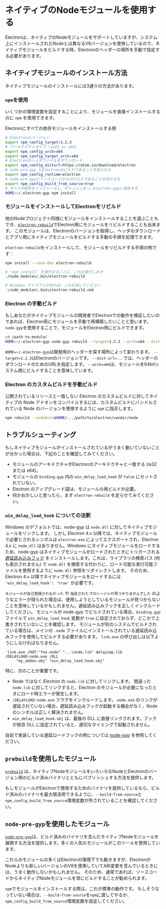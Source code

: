 # ネイティブのNodeモジュールを使用する

Electronは、ネイティブのNodeモジュールをサポートしていますが、システム上にインストールされたNodeとは異なるV8バージョンを使用しているので、ネイティブモジュールをビルドする時、Electronのヘッダーの場所を手動で指定する必要があります。

## ネイティブモジュールのインストール方法

ネイティブモジュールのインストールには3通りの方法があります。

### `npm`を使用

いくつかの環境変数を設定することにより、モジュールを直接インストールするのに `npm` を使用できます。

Electronにすべての依存モジュールをインストールする例

```sh
# Electronのバージョン
export npm_config_target=1.2.3
# アーキテクチャタイプ (ia32 or x64)
export npm_config_arch=x64
export npm_config_target_arch=x64
# Electronのヘッダファイルをダウンロード
export npm_config_disturl=https://atom.io/download/electron
# node-pre-gyp にElectronのビルドであることを知らせる
export npm_config_runtime=electron
# node-pre-gypにソースコードからのビルドであることを知らせる
export npm_config_build_from_source=true
# すべての依存をインストールし、キャッシュを~/.electron-gypに保存する
HOME=~/.electron-gyp npm install
```

### モジュールをインストールしてElectronをリビルド

他のNodeプロジェクト同様にモジュールをインストールすることを選ぶこともでき、[`electron-rebuild`](https://github.com/paulcbetts/electron-rebuild)でElectron用にモジュールをリビルドすることも出来ます。 このモジュールは、Electronのバージョンを取得し、ヘッダのダウンロードとアプリ用にネイティブモジュールをビルドする手動の手順を処理できます。

`electron-rebuild`をインストールして、モジュールをリビルドする手順の例です：

```sh
npm install --save-dev electron-rebuild

# "npm install" を実行するごとに、これを実行します
./node_modules/.bin/electron-rebuild

# Windows でトラブルがあれば、これを試してください
.\node_modules\.bin\electron-rebuild.cmd
```

### Electron の手動ビルド

もしあなたがネイティブモジュールの開発者でElectronでの動作を検証したいのであれば、Electron用にモジュールを手動で再構築したいことと思います。 `node-gyp`を使用することで、モジュールをElectron用にビルドできます。

```sh
cd /path-to-module/
HOME=~/.electron-gyp node-gyp rebuild --target=1.2.3 --arch=x64 --dist-url=https://atom.io/download/electron
```

`HOME=~/.electron-gyp`は開発用のヘッダーを探す場所によって変わります。 `--target=1.2.3`はElectronのバージョンです。 `--dist-url=...`では、ヘッダーのダウンロードのためのURLを指定します。 `--arch=x64`は、モジュールを64bitシステム用にビルドすることを意味しています。

### Electron のカスタムビルドを手動ビルド

公開されているリリースと一致しない Electron のカスタムビルドに対してネイティブの Node アドオンをコンパイルするには、カスタムビルドにバンドルされている Node のバージョンを使用するように `npm` に指示します。

```sh
npm rebuild --nodedir=$HOME/.../path/to/electron/vendor/node
```

## トラブルシューティング

もしネイティブモジュールがインストールされているがうまく動いていないことが分かった場合は、下記のことを確認してみてください。

- モジュールのアーキテクチャがElectronのアーキテクチャと一致する (ia32 または x64)。
- モジュールの `binding.gyp` 内の `win_delay_load_hook` が `false` にセットされていない。
- Electron のアップグレード語は、モジュールの再ビルドが必要。
- 何かおかしいと思ったら、まず `electron-rebuild` を走らせてみてください。

### `win_delay_load_hook` についての注釈

Windows のデフォルトでは、node-gyp は `node.dll` に対してネイティブモジュールをリンクします。 しかし Electron 4.x 以降では、ネイティブモジュールで必要とされるシンボルは `electron.exe` によってエクスポートされ、Electron 4.x に `node.dll` はありません。Windows にネイティブモジュールをロードするため、node-gyp はネイティブモジュールがロードされたときにトリガーされる [遅延読み込みフック](https://msdn.microsoft.com/en-us/library/z9h1h6ty.aspx) をインストールします。これは、ライブラリの検索パス (何も表示されません) で `node.dll` を検索する代わりに、ロード可能な実行可能ファイルを使用するように `node.dll` 参照をリダイレクトします。 そのため、Electron 4.x 以降でネイティブモジュールをロードするには `'win_delay_load_hook': 'true'` が必要です。

`モジュールが自己登録されなかった` や `指定されたプロシージャが見つかりませんでした` のようなエラーが得られた場合は、使用しようとしているモジュールが見つからないことを意味しているかもしれません。遅延読み込みフックを正しくインクルードしてください。 モジュールが node-gyp でビルドされている場合、`binding.gyp` ファイルで `win_delay_load_hook` 変数が `true` に設定されておらず、どこかで上書きされていないことを確認します。 モジュールが別のシステムでビルドされている場合は、メインの `.node` ファイルにインストールされている遅延読み込みフックを使用してビルドする必要があります。 `link.exe` の呼び出しは以下ようにしなければなりません。

```text
 link.exe /OUT:"foo.node" "...\node.lib" delayimp.lib /DELAYLOAD:node.exe /DLL
     "my_addon.obj" "win_delay_load_hook.obj"
```

特に、次のことが重要です。

- Node ではなく *Electron* の `node.lib` に対してリンクします。 間違った `node.lib` に対してリンクすると、Electron のモジュールが必要になったときにロード時エラーが発生します。
- `/DELAYLOAD:node.exe` フラグをインクルードします。 `node.exe` のリンクが遅延されていない場合、遅延読み込みフックが起動する機会がなく、Node のシンボルは正しく解決されません。
- `win_delay_load_hook.obj` は、最後の DLL に直接リンクされます。フックが依存 DLL に設定されていると、適切なタイミングで起動されません。

自前で実装している遅延ロードフックの例については [node-gyp](https://github.com/nodejs/node-gyp/blob/e2401e1395bef1d3c8acec268b42dc5fb71c4a38/src/win_delay_load_hook.cc) を参照してください。

## `prebuild`を使用したモジュール

[`prebuild`](https://github.com/mafintosh/prebuild) は、ネイティブNodeモジュールをいろいろなNodeとElectronのバージョン用のビルド済みバイナリとともにパブリッシュする方法を提供します。

もしモジュールがElectronで使用するためのバイナリを提供しているなら、ビルド済みのバイナリを最大限活用できるように、`--build-from-source`と `npm_config_build_from_source`環境変数が外されていることを確認してください。

## `node-pre-gyp`を使用したモジュール

[`node-pre-gyp`](https://github.com/mapbox/node-pre-gyp)は、ビルド済みのバイナリを含んだネイティブNodeモジュールを展開する方法を提供します。多くの人気のモジュールがこのツールを使用しています。

これらのモジュールの多くはElectronの環境下でも動きますが、ElectronがNodeよりも新しいバージョンのV8を使用していてABI変更を含んでいるときには、うまく動作しないかもしれません。 そのため、通常であれば、ソースコードからネイティブNodeモジュールを常にビルドすることが勧められます。

`npm`でモジュールをインストールする際は、これが標準の動作です。 もしそうなっていない場合は、`--build-from-source`を`npm`に渡してやるか、`npm_config_build_from_source`環境変数を設定してください。